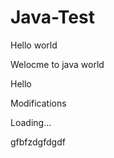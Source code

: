 # Java-Test

Hello world

Welocme to java world

Hello

Modifications

<div class="spinner-border" role="status">
  <span class="sr-only">Loading...</span>
</div>


gfbfzdgfdgdf
